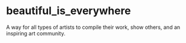 # beautiful_is_everywhere
A way for all types of artists to compile their work, show others, and an inspiring art community.
